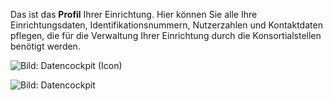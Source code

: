 Das ist das **Profil** Ihrer Einrichtung. 
Hier können Sie alle Ihre Einrichtungsdaten, Identifikationsnummern, Nutzerzahlen und Kontaktdaten pflegen, die für die Verwaltung Ihrer Einrichtung durch die Konsortialstellen benötigt werden.

![Bild: Datencockpit (Icon)]({{current_server_webapp}}/media/organisation/datencockpit_icon.png "Bild: Datencockpit (Icon)")

![Bild: Datencockpit]({{current_server_webapp}}/media/organisation/datencockpit_1.png "Bild: Datencockpit")